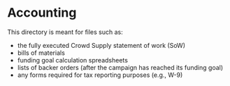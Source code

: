 # Accounting

This directory is meant for files such as:

* the fully executed Crowd Supply statement of work (SoW)
* bills of materials
* funding goal calculation spreadsheets
* lists of backer orders (after the campaign has reached its funding goal)
* any forms required for tax reporting purposes (e.g., W-9)
